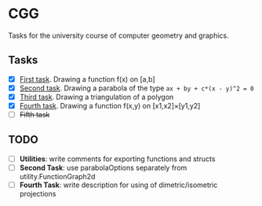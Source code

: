 # CGG
Tasks for the university course of computer geometry and graphics.

## Tasks
- [x] [First task](src/firsttask). Drawing a function f(x) on \[a,b\]
- [x] [Second task](src/secondtask). Drawing a parabola of the type ```ax + by + c*(x - y)^2 = 0```
- [x] [Third task](src/thirdtask). Drawing a triangulation of a polygon
- [x] [Fourth task](src/fourthtask). Drawing a function f(x,y) on \[x1,x2\]×\[y1,y2\]
- [ ] ~~Fifth task~~

## TODO
- [ ] **Utilities**: write comments for exporting functions and structs
- [ ] **Second Task**: use parabolaOptions separately from utility.FunctionGraph2d
- [ ] **Fourth Task**: write description for using of dimetric/isometric projections
